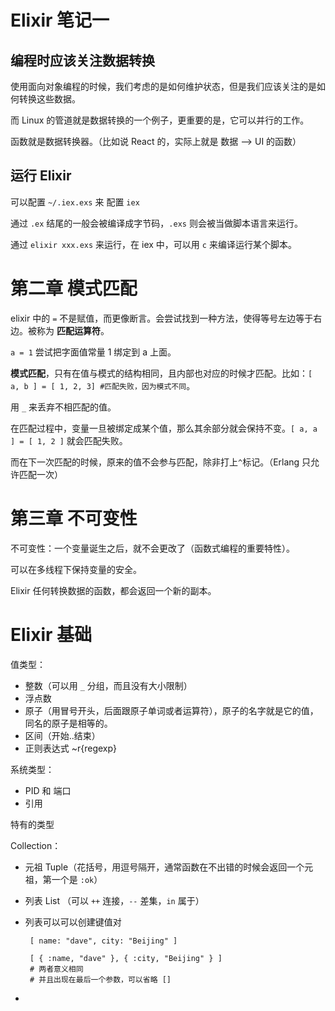 # Elixir 笔记一

## 编程时应该关注数据转换

使用面向对象编程的时候，我们考虑的是如何维护状态，但是我们应该关注的是如何转换这些数据。

而 Linux 的管道就是数据转换的一个例子，更重要的是，它可以并行的工作。

函数就是数据转换器。（比如说 React 的，实际上就是 数据 --&gt; UI 的函数）

## 运行 Elixir

可以配置 `~/.iex.exs` 来 配置 `iex`

通过 `.ex` 结尾的一般会被编译成字节码，`.exs` 则会被当做脚本语言来运行。

通过 `elixir xxx.exs` 来运行，在 iex 中，可以用 `c` 来编译运行某个脚本。

# 第二章 模式匹配

elixir 中的 `=` 不是赋值，而更像断言。会尝试找到一种方法，使得等号左边等于右边。被称为 **匹配运算符**。

`a = 1` 尝试把字面值常量 1 绑定到 a 上面。

**模式匹配**，只有在值与模式的结构相同，且内部也对应的时候才匹配。比如：`[ a, b ] = [ 1, 2, 3] #匹配失败，因为模式不同`。

用 `_` 来丢弃不相匹配的值。

在匹配过程中，变量一旦被绑定成某个值，那么其余部分就会保持不变。`[ a, a ] = [ 1, 2 ]` 就会匹配失败。

而在下一次匹配的时候，原来的值不会参与匹配，除非打上`^`标记。（Erlang 只允许匹配一次）

# 第三章 不可变性

不可变性：一个变量诞生之后，就不会更改了（函数式编程的重要特性）。

可以在多线程下保持变量的安全。

Elixir 任何转换数据的函数，都会返回一个新的副本。

# Elixir 基础

值类型：

* 整数（可以用 `_` 分组，而且没有大小限制）
* 浮点数
* 原子（用冒号开头，后面跟原子单词或者运算符），原子的名字就是它的值，同名的原子是相等的。
* 区间（开始..结束）
* 正则表达式 ~r{regexp}

系统类型：

* PID 和 端口
* 引用

特有的类型

Collection：

* 元祖 Tuple（花括号，用逗号隔开，通常函数在不出错的时候会返回一个元祖，第一个是 `:ok`）
* 列表 List （可以 `++` 连接，`--` 差集，`in` 属于）
* 列表可以可以创建键值对

  ```
   [ name: "dave", city: "Beijing" ]

   [ { :name, "dave" }, { :city, "Beijing" } ]
   # 两者意义相同
   # 并且出现在最后一个参数，可以省略 []
  ```

* 


